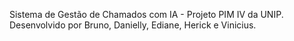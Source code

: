 Sistema de Gestão de Chamados com IA - Projeto PIM IV da UNIP.
Desenvolvido por Bruno, Danielly, Ediane, Herick e Vinicius.
